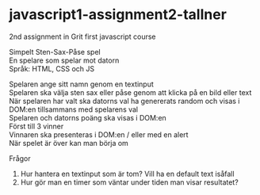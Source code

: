 # javascript1-assignment2-tallner
2nd assignment in Grit first javascript course


Simpelt Sten-Sax-Påse spel  
En spelare som spelar mot datorn  
Språk: HTML, CSS och JS  

Spelaren ange sitt namn genom en textinput  
Spelaren ska välja sten sax eller påse genom att klicka på en bild eller text   
När spelaren har valt ska datorns val ha genererats random och visas i DOM:en tillsammans med spelarens val  
Spelaren och datorns poäng ska visas i DOM:en  
Först till 3 vinner  
Vinnaren ska presenteras i DOM:en / eller med en alert  
När spelet är över kan man börja om   


Frågor  
1. Hur hantera en textinput som är tom? Vill ha en default text isåfall  
2. Hur gör man en timer som väntar under tiden man visar resultatet?  